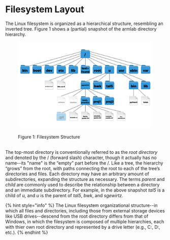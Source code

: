 # Filesystem Layout

The Linux filesystem is organized as a hierarchical structure, resembling an inverted tree. Figure 1 shows a (partial) snapshot of the armlab directory hierarchy.

<figure><img src="../../.gitbook/assets/image (3) (1).png" alt=""><figcaption><p>Figure 1: Filesystem Structure</p></figcaption></figure>

\
The top-most directory is conventionally referred to as the _root directory_ and denoted by the / (forward slash) character, though it actually has no name--its "name" is the “empty” part before the /. Like a tree, the hierarchy “grows” from the root, with paths connecting the root to each of the tree’s directories and files. Each directory may have an arbitrary amount of subdirectories, expanding the structure as necessary. The terms _parent_ and _child_ are commonly used to describe the relationship between a directory and an immediate subdirectory. For example, in the above snapshot _tal5_ is a child of _u,_ and _u_ is the parent of _tal5_, _bwk_, and _sgewirtz_.

{% hint style="info" %}
The Linux filesystem organizational structure--in which all files and directories, including those from external storage devices like USB drives--descend from the root directory differs from that of Windows, in which the filesystem is composed of multiple hierarchies, each with thier own root directory and represented by a drive letter (e.g., C:, D:, etc.).
{% endhint %}
